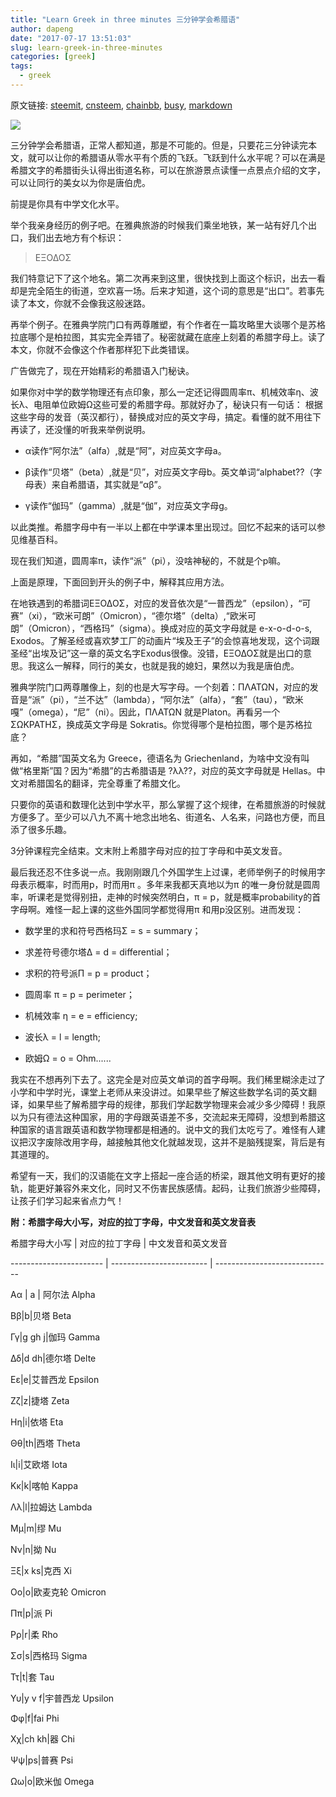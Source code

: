 ```yaml
---
title: "Learn Greek in three minutes 三分钟学会希腊语"
author: dapeng
date: "2017-07-17 13:51:03"
slug: learn-greek-in-three-minutes
categories: [greek]
tags: 
  - greek
---
```


原文链接: [steemit](https://steemit.com/greek/@dapeng/learn-greek-in-three-minutes), [cnsteem](https://cnsteem.com/greek/@dapeng/learn-greek-in-three-minutes), [chainbb](https://chainbb.com/greek/@dapeng/learn-greek-in-three-minutes), [busy](https://busy.org/greek/@dapeng/learn-greek-in-three-minutes), [markdown](https://raw.githubusercontent.com/pzhaonet/steem_mirror/master/content/post/learn-greek-in-three-minutes.md)

![](http://www.flashmybrain.com/images/learn-greek-flash-cards.jpg)


三分钟学会希腊语，正常人都知道，那是不可能的。但是，只要花三分钟读完本文，就可以让你的希腊语从零水平有个质的飞跃。飞跃到什么水平呢？可以在满是希腊文字的希腊街头认得出街道名称，可以在旅游景点读懂一点景点介绍的文字，可以让同行的美女以为你是唐伯虎。


前提是你具有中学文化水平。


举个我亲身经历的例子吧。在雅典旅游的时候我们乘坐地铁，某一站有好几个出口，我们出去地方有个标识： 

> ΕΞΟΔΟΣ


我们特意记下了这个地名。第二次再来到这里，很快找到上面这个标识，出去一看却是完全陌生的街道，空欢喜一场。后来才知道，这个词的意思是“出口”。若事先读了本文，你就不会像我这般迷路。


再举个例子。在雅典学院门口有两尊雕塑，有个作者在一篇攻略里大谈哪个是苏格拉底哪个是柏拉图，其实完全弄错了。秘密就藏在底座上刻着的希腊字母上。读了本文，你就不会像这个作者那样犯下此类错误。


广告做完了，现在开始精彩的希腊语入门秘诀。


如果你对中学的数学物理还有点印象，那么一定还记得圆周率π、机械效率η、波长λ、电阻单位欧姆Ω这些可爱的希腊字母。那就好办了，秘诀只有一句话： 根据这些字母的发音（英汉都行），替换成对应的英文字母，搞定。看懂的就不用往下再读了，还没懂的听我来举例说明。


- α读作“阿尔法”（alfa）,就是“阿”，对应英文字母a。

- β读作“贝塔”（beta）,就是“贝”，对应英文字母b。英文单词“alphabet??（字母表）来自希腊语，其实就是“αβ”。

- γ读作“伽玛”（gamma）,就是“伽”，对应英文字母g。


以此类推。希腊字母中有一半以上都在中学课本里出现过。回忆不起来的话可以参见维基百科。


现在我们知道，圆周率π，读作“派”（pi），没啥神秘的，不就是个p嘛。


上面是原理，下面回到开头的例子中，解释其应用方法。


在地铁遇到的希腊词ΕΞΟΔΟΣ，对应的发音依次是“一普西龙”（epsilon），“可赛”（xi），“欧米可朗”（Omicron），“德尔塔”（delta）,“欧米可朗”（Omicron），“西格玛”（sigma）。换成对应的英文字母就是 e-x-o-d-o-s, Exodos。了解圣经或喜欢梦工厂的动画片“埃及王子”的会惊喜地发现，这个词跟圣经“出埃及记”这一章的英文名字Exodus很像。没错，ΕΞΟΔΟΣ就是出口的意思。我这么一解释，同行的美女，也就是我的媳妇，果然以为我是唐伯虎。


雅典学院门口两尊雕像上，刻的也是大写字母。一个刻着：ΠΛΑΤΩΝ，对应的发音是“派”（pi），“兰不达”（lambda），“阿尔法”（alfa），“套”（tau），“欧米嘎”（omega），“尼”（ni）。因此，ΠΛΑΤΩΝ 就是Platon。再看另一个ΣΩΚΡΑΤΗΣ，换成英文字母是  Sokratis。你觉得哪个是柏拉图，哪个是苏格拉底？


再如，“希腊”国英文名为 Greece，德语名为 Griechenland，为啥中文没有叫做“格里斯”国？因为“希腊”的古希腊语是 ?λλ??，对应的英文字母就是 Hellas。中文对希腊国名的翻译，完全尊重了希腊文化。


只要你的英语和数理化达到中学水平，那么掌握了这个规律，在希腊旅游的时候就方便多了。至少可以八九不离十地念出地名、街道名、人名来，问路也方便，而且添了很多乐趣。


3分钟课程完全结束。文末附上希腊字母对应的拉丁字母和中英文发音。


最后我还忍不住多说一点。我刚刚跟几个外国学生上过课，老师举例子的时候用字母表示概率，时而用p，时而用π 。多年来我都天真地以为π 的唯一身份就是圆周率，听课老是觉得别扭，走神的时候突然明白，π = p，就是概率probability的首字母啊。难怪一起上课的这些外国同学都觉得用π 和用p没区别。进而发现：


- 数学里的求和符号西格玛Σ = s = summary；

- 求差符号德尔塔Δ = d = differential；

- 求积的符号派Π = p = product；

- 圆周率 π = p = perimeter；

- 机械效率 η = e = efficiency;

- 波长λ = l = length;

- 欧姆Ω = o = Ohm......


我实在不想再列下去了。这完全是对应英文单词的首字母啊。我们稀里糊涂走过了小学和中学时光，课堂上老师从来没讲过。如果早些了解这些数学名词的英文翻译，如果早些了解希腊字母的规律，那我们学起数学物理来会减少多少障碍！我原以为只有德法这种国家，用的字母跟英语差不多，交流起来无障碍，没想到希腊这种国家的语言跟英语和数学物理都是相通的。说中文的我们太吃亏了。难怪有人建议把汉字废除改用字母，越接触其他文化就越发现，这并不是脑残提案，背后是有其道理的。


希望有一天，我们的汉语能在文字上搭起一座合适的桥梁，跟其他文明有更好的接轨，能更好兼容外来文化，同时又不伤害民族感情。起码，让我们旅游少些障碍，让孩子们学习起来省点力气！



**附：希腊字母大小写，对应的拉丁字母，中文发音和英文发音表**


希腊字母大小写  |  对应的拉丁字母  |  中文发音和英文发音

----------------------- | ------------------------ | ----------------------------- 

Αα   | a     | 阿尔法 Alpha

Ββ|b|贝塔 Beta

Γγ|g gh j|伽玛 Gamma

Δδ|d dh|德尔塔 Delte

Εε|e|艾普西龙 Epsilon

Ζζ|z|捷塔 Zeta

Ηη|i|依塔 Eta

Θθ|th|西塔 Theta

Ιι|i|艾欧塔 Iota

Κκ|k|喀帕 Kappa

Λλ|l|拉姆达 Lambda

Μμ|m|缪 Mu

Νν|n|拗 Nu

Ξξ|x ks|克西 Xi

Οο|o|欧麦克轮 Omicron

Ππ|p|派 Pi

Ρρ|r|柔 Rho

Σσ|s|西格玛 Sigma

Ττ|t|套 Tau

Υυ|y v f|宇普西龙 Upsilon

Φφ|f|fai Phi

Χχ|ch kh|器 Chi

Ψψ|ps|普赛 Psi

Ωω|o|欧米伽 Omega 


  [1]: http://www.flashmybrain.com/images/learn-greek-flash-cards.jpg

  [2]: http://pengzhaoblog.files.wordpress.com/2011/08/e59bbee5838f-001.jpg

  [3]: http://pengzhaoblog.files.wordpress.com/2011/08/r0016581.jpg

  [4]: http://pengzhaoblog.files.wordpress.com/2011/08/r0016582.jpg

  [5]: http://pengzhaoblog.files.wordpress.com/2011/08/e59bbee5838f-001.jpg

  [6]: http://pengzhaoblog.files.wordpress.com/2011/08/r0016581.jpg

  [7]: http://pengzhaoblog.files.wordpress.com/2011/08/r0016582.jpg
